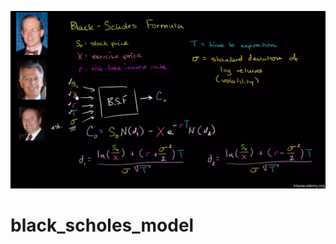 ![Cover Image](https://raw.githubusercontent.com/Rachel0619/black_scholes_model/main/img/BlackScholesMerton-56a6d22e3df78cf772906866.webp)

# black_scholes_model